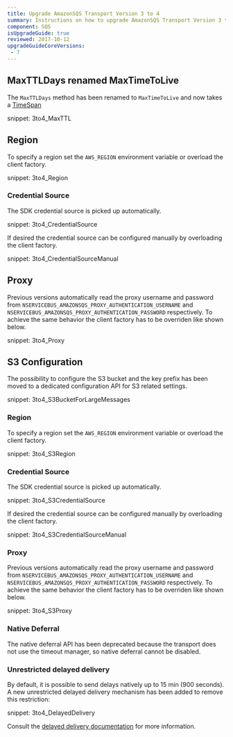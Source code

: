 ```yaml
---
title: Upgrade AmazonSQS Transport Version 3 to 4
summary: Instructions on how to upgrade AmazonSQS Transport Version 3 to 4
component: SQS
isUpgradeGuide: true
reviewed: 2017-10-12
upgradeGuideCoreVersions:
 - 7
---
```


## MaxTTLDays renamed MaxTimeToLive

The `MaxTTLDays` method has been renamed to `MaxTimeToLive` and now takes a [TimeSpan](https://msdn.microsoft.com/en-us/library/system.timespan.aspx)

snippet: 3to4_MaxTTL

## Region

To specify a region set the `AWS_REGION` environment variable or overload the client factory.

snippet: 3to4_Region

### Credential Source

The SDK credential source is picked up automatically.

snippet: 3to4_CredentialSource

If desired the credential source can be configured manually by overloading the client factory.

snippet: 3to4_CredentialSourceManual

## Proxy

Previous versions automatically read the proxy username and password from `NSERVICEBUS_AMAZONSQS_PROXY_AUTHENTICATION_USERNAME` and `NSERVICEBUS_AMAZONSQS_PROXY_AUTHENTICATION_PASSWORD` respectively. To achieve the same behavior the client factory has to be overriden like shown below.

snippet: 3to4_Proxy

## S3 Configuration

The possibility to configure the S3 bucket and the key prefix has been moved to a dedicated configuration API for S3 related settings.

snippet: 3to4_S3BucketForLargeMessages

### Region

To specify a region set the `AWS_REGION` environment variable or overload the client factory.

snippet: 3to4_S3Region

### Credential Source

The SDK credential source is picked up automatically.

snippet: 3to4_S3CredentialSource

If desired the credential source can be configured manually by overloading the client factory.

snippet: 3to4_S3CredentialSourceManual

### Proxy

Previous versions automatically read the proxy username and password from `NSERVICEBUS_AMAZONSQS_PROXY_AUTHENTICATION_USERNAME` and `NSERVICEBUS_AMAZONSQS_PROXY_AUTHENTICATION_PASSWORD` respectively. To achieve the same behavior the client factory has to be overriden like shown below.

snippet: 3to4_S3Proxy

### Native Deferral

The native deferral API has been deprecated because the transport does not use the timeout manager, so native deferral cannot be disabled.

### Unrestricted delayed delivery

By default, it is possible to send delays natively up to 15 min (900 seconds). A new unrestricted delayed delivery mechanism has been added to remove this restriction:

snippet: 3to4_DelayedDelivery

Consult the [delayed delivery documentation](/transports/sqs/delayed-delivery.md) for more information.
